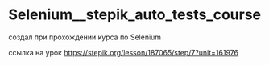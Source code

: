 # Selenium__stepik_auto_tests_course
создал при прохождении курса по Selenium

ссылка на урок
https://stepik.org/lesson/187065/step/7?unit=161976
